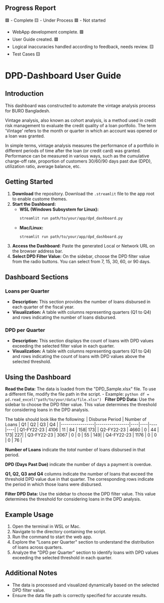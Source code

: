 ## Progress Report

🟩 - Complete
🟨 - Under Process
🟥 - Not started

- WebApp development complete. 🟩
- User Guide created. 🟩
- Logical inaccuracies handled according to feedback, needs review. 🟨
- Test Cases 🟨


# DPD-Dashboard User Guide

## Introduction
This dashboard was constructed to automate the vintage analysis process for BURO Bangladesh. 

Vintage analysis, also known as cohort analysis, is a method used in credit risk management to evaluate the credit quality of a loan portfolio. The term 'Vintage' refers to the month or quarter in which an account was opened or a loan was granted.

In simple terms, vintage analysis measures the performance of a portfolio in different periods of time after the loan (or credit card) was granted. Performance can be measured in various ways, such as the cumulative charge-off rate, proportion of customers 30/60/90 days past due (DPD), utilization ratio, average balance, etc.

## Getting Started
1. **Download** the repository. Download the ```.streamlit``` file to the app root to enable custome themes. 
2. **Start the Dashboard:**
    - **WSL (Windows Subsystem for Linux):**
        ```bash
        streamlit run path/to/your/app/dpd_dashboard.py
        ```
    - **Mac/Linux:**
        ```bash
        streamlit run path/to/your/app/dpd_dashboard.py
        ```
3. **Access the Dashboard**: Paste the generated Local or Network URL on the browser address bar.
4. **Select DPD Filter Value:** On the sidebar, choose the DPD filter value from the radio buttons. You can select from 7, 15, 30, 60, or 90 days.

## Dashboard Sections

### Loans per Quarter
- **Description:** This section provides the number of loans disbursed in each quarter of the fiscal year.
- **Visualization:** A table with columns representing quarters (Q1 to Q4) and rows indicating the number of loans disbursed.

### DPD per Quarter
- **Description:** This section displays the count of loans with DPD values exceeding the selected filter value in each quarter.
- **Visualization:** A table with columns representing quarters (Q1 to Q4) and rows indicating the count of loans with DPD values above the selected threshold.

## Using the Dashboard

**Read the Data:** The data is loaded from the "DPD_Sample.xlsx" file. To use a different file, modify the file path in the script.
    - Example:
        ```python
        df = pd.read_excel("path/to/your/data/file.xlsx")
        ```
**Filter DPD Data:** Use the sidebar to choose the DPD filter value. This value determines the threshold for considering loans in the DPD analysis.

The table should look like the following:
| Disburse Period | Number of Loans | Q1 | Q2 | Q3 | Q4 |
|-----------------|-----------------|----|----|----|----|
| Q1-FY22-23      | 4106            | 11 | 84 | 158| 173|
| Q2-FY22-23      | 4660            | 0  | 44 | 173| 227|
| Q3-FY22-23      | 3067            | 0  | 0  | 55 | 149|
| Q4-FY22-23      | 1176            | 0  | 0  | 0  | 76 |

**Number of Loans** indicate the *total* number of loans disbursed in that period.

**DPD (Days Past Due)** indicate the number of days a payment is overdue.

**Q1, Q2, Q3 and Q4** columns indicate the number of loans that exceed the threshold DPD value due in that quarter. The corresponding rows indicate the period in which those loans were disbursed.

**Filter DPD Data:** Use the sidebar to choose the DPD filter value. This value determines the threshold for considering loans in the DPD analysis.

## Example Usage
1. Open the terminal in WSL or Mac.
2. Navigate to the directory containing the script.
3. Run the command to start the web app.
4. Explore the "Loans per Quarter" section to understand the distribution of loans across quarters.
5. Analyze the "DPD per Quarter" section to identify loans with DPD values exceeding the selected threshold in each quarter.

## Additional Notes
- The data is processed and visualized dynamically based on the selected DPD filter value.
- Ensure the data file path is correctly specified for accurate results.
